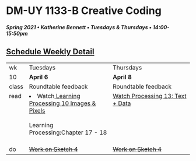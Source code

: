 # DM-UY 1133-B Creative Coding
##### Spring 2021 • Katherine Bennett • Tuesdays & Thursdays • 14:00-15:50pm 

## [Schedule Weekly Detail](Calendar.md) 

<table>
<tr>
<td>wk</td>
<td>Tuesdays </td>
<td>Thursdays </td>
</tr>
<!-- dates -->
<tr>
  <td valign="top">10</td>
  <td valign="top" width="48%"><strong>April 6</strong></td>
  <td valign="top" width="48%"><strong>April 8</strong></td>
</tr>
<!-- class -->
<tr>
	<td valign="top">class</td>
	<!-- day Tues -->
	<td valign="top" width="48%">
  Roundtable feedback <br>
	</td>
	<!-- day Thurs -->
	<td valign="top" width="48%">
    Roundtable feedback<br>
	</td>
<!-- homework -->
<tr>
  <td valign="top">read</td>
  	<!-- day Tues -->
  	<td valign="top"> 
        <li> Watch<a href = "https://www.youtube.com/user/shiffman/playlists?view=50&sort=dd&shelf_id=2"> Learning Processing 10 Images & Pixels </a> </li> <br>
  		Learning Processing:Chapter 17 - 18 </a><br>
	<br>
	</td>
  	<!-- day Thurs -->
  	<td valign="top"> 
  		<a href = "https://www.youtube.com/user/shiffman/playlists?view=50&sort=dd&shelf_id=2"> Watch Processing 13: Text + Data </a>
  	</td>
 </tr>
 <!-- do -->
<tr>
  <td valign = "top">do</td>
	<!-- day Tues -->
 	<td valign = "top"> 
 		<del><a href = "Sketch_4.md"> Work on Sketch 4 </a> </del><br>
 	</td>
  	<!-- day Thurs -->
  	<td valign = "top">
  		<del><a href = "Sketch_4.md"> Work on Sketch 4</a> </del><br>
  	</td>	
</tr>
</table>